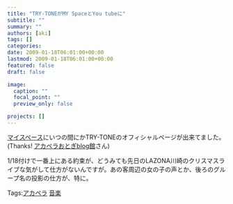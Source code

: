 ```yaml
---
title: "TRY-TONEがMY SpaceとYou tubeに"
subtitle: ""
summary: ""
authors: [aki]
tags: []
categories: 
date: 2009-01-18T06:01:00+00:00
lastmod: 2009-01-18T06:01:00+00:00
featured: false
draft: false

image:
  caption: ""
  focal_point: ""
  preview_only: false

projects: []
---
```

[マイスペース](http://www.myspace.com/trytonejapan)にいつの間にかTRY-TONEのオフィシャルページが出来てました。(Thanks! [アカペラおとぎblog館](http://a-cappella.seesaa.net/article/112766870.html)さん)  
  
1/18付けで一番上にある約束が、どうみても先日のLAZONA川崎のクリスマスライブな気がして仕方がないんですが。あの客周辺の女の子の声とか、後ろのグループ名の投影の仕方が、特に。

Tags:[アカペラ](http://mrk0369.exblog.jp/tags/%E3%82%A2%E3%82%AB%E3%83%9A%E3%83%A9/) [音楽](http://mrk0369.exblog.jp/tags/%E9%9F%B3%E6%A5%BD/) 

